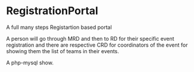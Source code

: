 # RegistrationPortal
A full many steps Registartion based portal 


A person will go through MRD and then to RD for their specific event registration and there are respective CRD for coordinators of the event for showing them the list of teams in their events.

A php-mysql show.
